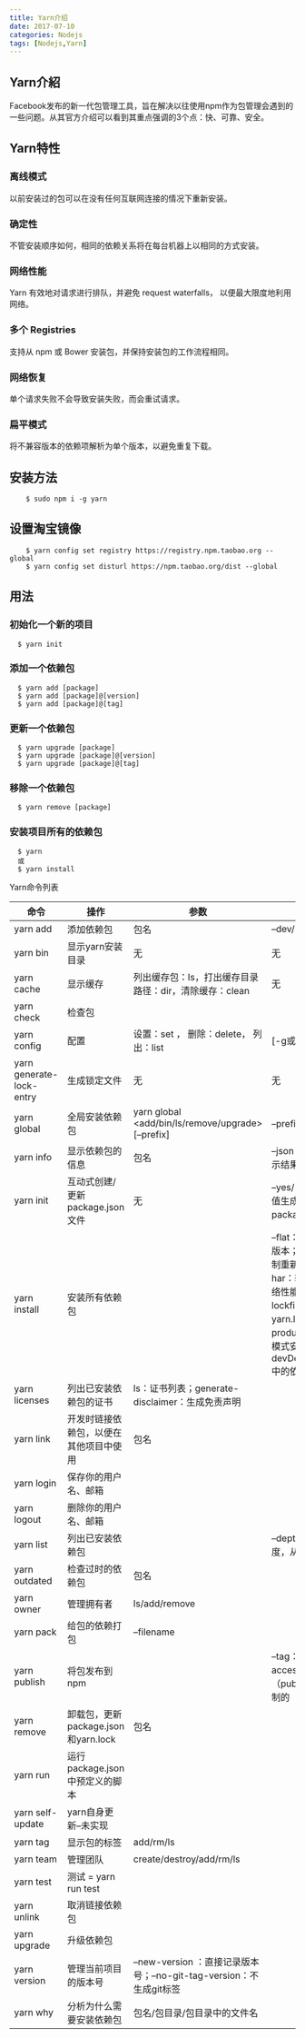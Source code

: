 ```yaml
---
title: Yarn介绍
date: 2017-07-10
categories: Nodejs
tags: [Nodejs,Yarn]
---
```

## Yarn介紹
Facebook发布的新一代包管理工具，旨在解决以往使用npm作为包管理会遇到的一些问题。从其官方介绍可以看到其重点强调的3个点：快、可靠、安全。

## Yarn特性
### 离线模式
以前安装过的包可以在没有任何互联网连接的情况下重新安装。
### 确定性
不管安装顺序如何，相同的依赖关系将在每台机器上以相同的方式安装。
### 网络性能
Yarn 有效地对请求进行排队，并避免 request waterfalls， 以便最大限度地利用网络。
### 多个 Registries
支持从 npm 或 Bower 安装包，并保持安装包的工作流程相同。
### 网络恢复
单个请求失败不会导致安装失败，而会重试请求。
### 扁平模式
将不兼容版本的依赖项解析为单个版本，以避免重复下载。

## 安装方法
```    
    $ sudo npm i -g yarn
```
## 设置淘宝镜像
```  
    $ yarn config set registry https://registry.npm.taobao.org --global
    $ yarn config set disturl https://npm.taobao.org/dist --global
```

## 用法
### 初始化一个新的项目
      $ yarn init
  ### 添加一个依赖包
      $ yarn add [package]
      $ yarn add [package]@[version]
      $ yarn add [package]@[tag]
  ### 更新一个依赖包
      $ yarn upgrade [package]
      $ yarn upgrade [package]@[version]
      $ yarn upgrade [package]@[tag]
  ### 移除一个依赖包
      $ yarn remove [package]
  ### 安装项目所有的依赖包
      $ yarn
      或
      $ yarn install
 Yarn命令列表

 命令  | 操作 | 参数 | 标签
------|-----|------|-----
yarn add  | 添加依赖包  | 包名  | –dev/-D
yarn bin  | 显示yarn安装目录  | 无  | 无
yarn cache  | 显示缓存  | 列出缓存包：ls，打出缓存目录路径：dir，清除缓存：clean  | 无
yarn check  | 检查包  |   |
yarn config	 | 配置  | 设置：set <key> <value>， 删除：delete， 列出：list	 | [-g或--global]
yarn generate-lock-entry | 生成锁定文件	 | 无	| 无
yarn global | 全局安装依赖包 | yarn global <add/bin/ls/remove/upgrade> [–prefix]	 | –prefix 包路径前缀
yarn info | 显示依赖包的信息 | 包名 | –json：json格式显示结果
yarn init | 互动式创建/更新package.json文件 | 无 | –yes/-y：以默认值生成package.json文件
yarn install | 安装所有依赖包 |  | –flat：只安装一个版本；–force：强制重新下载安装；–har：输出安装时网络性能日志；–no-lockfile：不生成yarn.lock文件；–production：生产模式安装（不安装devDependencies中的依赖）
yarn licenses | 列出已安装依赖包的证书 | ls：证书列表；generate-disclaimer：生成免责声明 |
yarn link | 开发时链接依赖包，以便在其他项目中使用 | 包名 |
yarn login | 保存你的用户名、邮箱	 |  |
yarn logout | 删除你的用户名、邮箱 |  | 	
yarn list | 列出已安装依赖包 |  | –depth=0：列表深度，从0开始
yarn outdated | 检查过时的依赖包 | 包名 |
yarn owner | 管理拥有者 | ls/add/remove |
yarn pack | 给包的依赖打包 | –filename |
yarn publish | 将包发布到npm |  | –tag：版本标签；–access：公开（public）还是限制的（restricted）
yarn remove | 卸载包，更新package.json和yarn.lock | 包名 |
yarn run | 运行package.json中预定义的脚本	 |  | 	
yarn self-update | yarn自身更新–未实现 |  |
yarn tag | 显示包的标签 | add/rm/ls |
yarn team | 管理团队 | create/destroy/add/rm/ls |
yarn test | 测试 = yarn run test	 |  | 	
yarn unlink | 取消链接依赖包		 |  |
yarn upgrade | 升级依赖包	 |  | 	
yarn version | 管理当前项目的版本号	 | –new-version ：直接记录版本号；–no-git-tag-version：不生成git标签 |
yarn why | 分析为什么需要安装依赖包 | 包名/包目录/包目录中的文件名 | 
